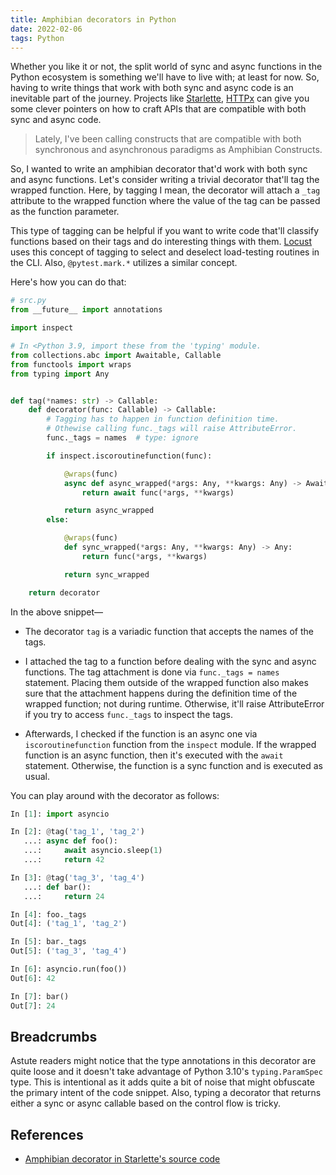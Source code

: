 ```yaml
---
title: Amphibian decorators in Python
date: 2022-02-06
tags: Python
---
```


Whether you like it or not, the split world of sync and async functions in the Python
ecosystem is something we'll have to live with; at least for now. So, having to write
things that work with both sync and async code is an inevitable part of the journey.
Projects like [Starlette](https://www.starlette.io/),
[HTTPx](https://www.python-httpx.org/) can give you some clever pointers on how to craft
APIs that are compatible with both sync and async code.

> Lately, I've been calling constructs that are compatible with both synchronous and asynchronous paradigms as Amphibian Constructs.

So, I wanted to write an amphibian decorator that'd work with both sync and async
functions. Let's consider writing a trivial decorator that'll tag the wrapped function.
Here, by tagging I mean, the decorator will attach a `_tag` attribute to the wrapped
function where the value of the tag can be passed as the function parameter.

This type of tagging can be helpful if you want to write code that'll classify functions
based on their tags and do interesting things with them.
[Locust](http://docs.locust.io/en/stable/api.html#locust.tag) uses this concept of
tagging to select and deselect load-testing routines in the CLI. Also,
`@pytest.mark.*` utilizes a similar concept.

Here's how you can do that:


```python
# src.py
from __future__ import annotations

import inspect

# In <Python 3.9, import these from the 'typing' module.
from collections.abc import Awaitable, Callable
from functools import wraps
from typing import Any


def tag(*names: str) -> Callable:
    def decorator(func: Callable) -> Callable:
        # Tagging has to happen in function definition time.
        # Othewise calling func._tags will raise AttributeError.
        func._tags = names  # type: ignore

        if inspect.iscoroutinefunction(func):

            @wraps(func)
            async def async_wrapped(*args: Any, **kwargs: Any) -> Awaitable:
                return await func(*args, **kwargs)

            return async_wrapped
        else:

            @wraps(func)
            def sync_wrapped(*args: Any, **kwargs: Any) -> Any:
                return func(*args, **kwargs)

            return sync_wrapped

    return decorator
```

In the above snippet—

* The decorator `tag` is a variadic function that accepts the names of the tags.

* I attached the tag to a function before dealing with the sync and async functions. The
tag attachment is done via `func._tags = names` statement. Placing them outside of the wrapped function also makes sure that the attachment happens during the definition time
of the wrapped function; not during runtime. Otherwise, it'll raise AttributeError if
you try to access `func._tags` to inspect the tags.

* Afterwards, I checked if the function is an async one via `iscoroutinefunction`
function from the `inspect` module. If the wrapped function is an async function, then
it's executed with the `await` statement. Otherwise, the function is a sync function and
is executed as usual.

You can play around with the decorator as follows:

```python
In [1]: import asyncio

In [2]: @tag('tag_1', 'tag_2')
   ...: async def foo():
   ...:     await asyncio.sleep(1)
   ...:     return 42

In [3]: @tag('tag_3', 'tag_4')
   ...: def bar():
   ...:     return 24

In [4]: foo._tags
Out[4]: ('tag_1', 'tag_2')

In [5]: bar._tags
Out[5]: ('tag_3', 'tag_4')

In [6]: asyncio.run(foo())
Out[6]: 42

In [7]: bar()
Out[7]: 24
```

## Breadcrumbs

Astute readers might notice that the type annotations in this decorator are quite loose
and it doesn't take advantage of Python 3.10's `typing.ParamSpec` type. This is
intentional as it adds quite a bit of noise that might obfuscate the primary intent of
the code snippet. Also, typing a decorator that returns either a sync or async callable
based on the control flow is tricky.

## References

* [Amphibian decorator in Starlette's source code](https://github.com/encode/starlette/blob/424351cb231c67798a65c091b0b7d42790f5e444/starlette/authentication.py#L19)
